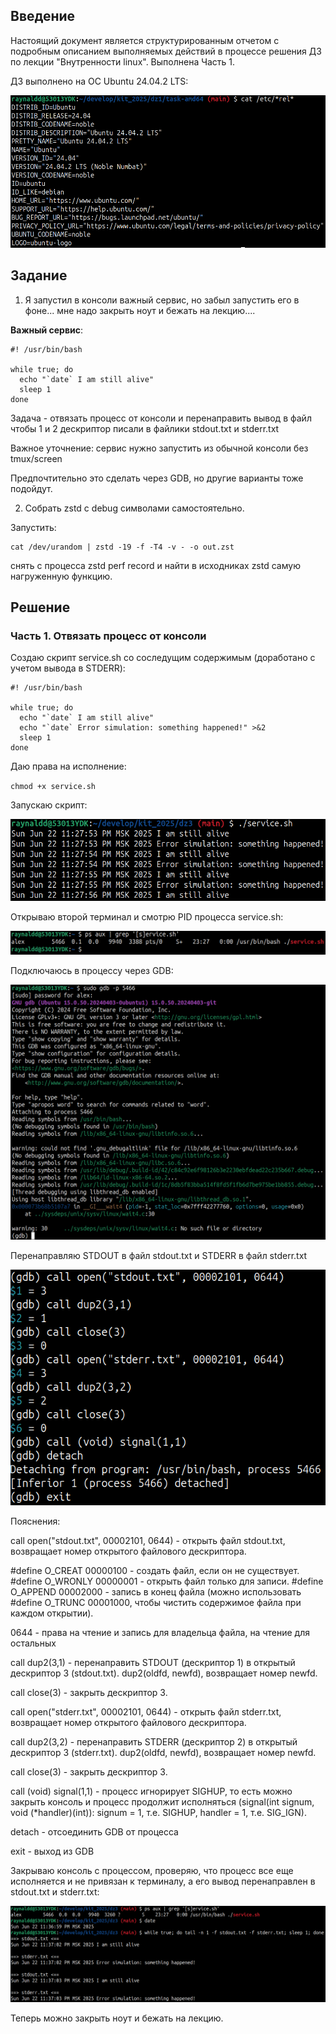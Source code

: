 ## Введение

Настоящий документ является структурированным отчетом с подробным описанием выполняемых действий в процессе решения ДЗ по лекции "Внутренности linux". Выполнена Часть 1. 

ДЗ выполнено на ОС Ubuntu 24.04.2 LTS:

![img](attachments/0.1.png)

## Задание

1. Я запустил в консоли важный сервис, но забыл запустить его в фоне... мне надо закрыть ноут и бежать на лекцию....

**Важный сервис**:

```
#! /usr/bin/bash

while true; do
  echo "`date` I am still alive"
  sleep 1
done
```

Задача - отвязать процесс от консоли и перенаправить вывод в файл чтобы 1 и 2 дескриптор писали в файлики stdout.txt и stderr.txt

Важное уточнение: сервис нужно запустить из обычной консоли без tmux/screen

Предпочтительно это сделать через GDB, но другие варианты тоже подойдут.

2. Собрать zstd с debug символами самостоятельно.

Запустить:

```
cat /dev/urandom | zstd -19 -f -T4 -v - -o out.zst
```

снять с процесса zstd perf record и найти в исходниках zstd самую нагруженную функцию.

## Решение

### Часть 1. Отвязать процесс от консоли

Cоздаю скрипт service.sh со соследущим содержимым (доработано с учетом вывода в STDERR):

```
#! /usr/bin/bash

while true; do
  echo "`date` I am still alive"
  echo "`date` Error simulation: something happened!" >&2
  sleep 1
done
```

Даю права на исполнение:

`chmod +x service.sh`

Запускаю скрипт:

![img](attachments/1.1.png)

Открываю второй терминал и смотрю PID процесса service.sh:

![img](attachments/1.2.png)

Подключаюсь в процессу через GDB:

![img](attachments/1.3.png)

Перенаправляю STDOUT в файл stdout.txt и STDERR в файл stderr.txt

![img](attachments/1.4.png)
 
Пояснения:

call open("stdout.txt", 00002101, 0644) - открыть файл stdout.txt, возвращает номер открытого файлового дескриптора.

#define O_CREAT 00000100 - создать файл, если он не существует.
#define O_WRONLY 00000001 - открыть файл только для записи.
#define O_APPEND	00002000 - запись в конец файла (можно использовать #define O_TRUNC 00001000, чтобы чистить содержимое файла при каждом открытии).

0644 - права на чтение и запись для владельца файла, на чтение для остальных

call dup2(3,1) - перенаправить STDOUT (дескриптор 1) в открытый дескриптор 3 (stdout.txt). dup2(oldfd, newfd), возвращает номер newfd. 

call close(3) - закрыть дескриптор 3.

call open("stderr.txt", 00002101, 0644) - открыть файл stderr.txt, возвращает номер открытого файлового дескриптора.

call dup2(3,2) - перенаправить STDERR (дескриптор 2) в открытый дескриптор 3 (stderr.txt). dup2(oldfd, newfd), возвращает номер newfd.

call close(3) - закрыть дескриптор 3.

call (void) signal(1,1) - процесс игнорирует SIGHUP, то есть можно закрыть консоль и процесс продолжит исполняться (signal(int signum, void (*handler)(int)): signum = 1, т.е. SIGHUP, handler = 1, т.е. SIG_IGN).

detach -  отсоединить GDB от процесса

exit - выход из GDB

Закрываю консоль с процессом, проверяю, что процесс все еще исполняется и не привязан к терминалу, а его вывод перенаправлен в stdout.txt и stderr.txt:

![img](attachments/1.5.png)

Теперь можно закрыть ноут и бежать на лекцию.